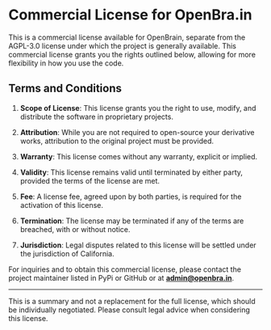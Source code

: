 # Commercial License for OpenBra.in

This is a commercial license available for OpenBrain, separate from the AGPL-3.0 license under which the project is generally available. This commercial license grants you the rights outlined below, allowing for more flexibility in how you use the code.

## Terms and Conditions

1. **Scope of License**: This license grants you the right to use, modify, and distribute the software in proprietary projects.

2. **Attribution**: While you are not required to open-source your derivative works, attribution to the original project must be provided.

3. **Warranty**: This license comes without any warranty, explicit or implied.

4. **Validity**: This license remains valid until terminated by either party, provided the terms of the license are met.

5. **Fee**: A license fee, agreed upon by both parties, is required for the activation of this license.

6. **Termination**: The license may be terminated if any of the terms are breached, with or without notice.

7. **Jurisdiction**: Legal disputes related to this license will be settled under the jurisdiction of California.

For inquiries and to obtain this commercial license, please contact the project maintainer listed in PyPi or GitHub or at **admin@openbra.in**.

-----

This is a summary and not a replacement for the full license, which should be individually negotiated. Please consult legal advice when considering this license.
